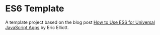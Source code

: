 # ES6 Template

A template project based on the blog post [How to Use ES6 for
Universal JavaScript Apps](https://medium.com/javascript-scene/how-to-use-es6-for-isomorphic-javascript-apps-2a9c3abe5ea2) by Eric Elliott.
